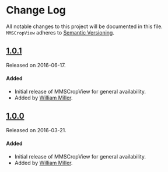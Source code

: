 # Change Log
All notable changes to this project will be documented in this file.
`MMSCropView` adheres to [Semantic Versioning](http://semver.org/).


## [1.0.1](https://github.com/miller-ms/MMSCropView/releases/tag/1.0.1)
Released on 2016-06-17. 

#### Added
- Initial release of MMSCropView for general availability.
- Added by [William Miller](https://github.com/miller-ms).

## [1.0.0](https://github.com/miller-ms/MMSCropView/releases/tag/1.0.0)
Released on 2016-03-21. 

#### Added
- Initial release of MMSCropView for general availability.
- Added by [William Miller](https://github.com/miller-ms).
